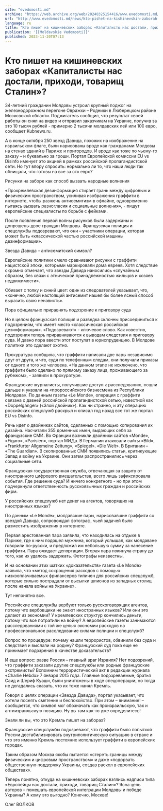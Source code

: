```yaml
---
site: "evedomosti.md"
archive: "https://web.archive.org/web/20240325154416/www.evedomosti.md/news/kto-pishet-na-kishinevskih-zaborah-kapitalisty-nas-dostali-p"
url: "http://www.evedomosti.md/news/kto-pishet-na-kishinevskih-zaborah-kapitalisty-nas-dostali-p"
language: ru
title: "Кто пишет на кишиневских заборах «Капиталисты нас достали, приходи, товарищ Сталин»?"
publication: '[[Moldavskie Vedomosti]]'
published: 2023-11-20T07:13
---
```


# Кто пишет на кишиневских заборах «Капиталисты нас достали, приходи, товарищ Сталин»?

34-летний гражданин Молдовы устроил крупный поджог на железнодорожном перегоне Овражки – Родники в Люберецком районе Московской области. Поджигатель сообщил, что результат своей работы он снял на видео и отправил заказчикам на Украине, получив за это 10 тысяч рублей - примерно 2 тысячи молдавских лей или 100 евро, сообщает Kubnews.ru.

А в конце октября 250 звезд Давида, похожих на изображение на израильском флаге, были нарисованы вроде как гражданами Молдовы на стенах зданий в Париже и пригородов. И вроде как тоже по чьему-то заказу – и буквально за гроши. Портал Европейской комиссии EU vs Disinfo именует это акцией в рамках российской пропагандистской сети. Но тут впору спросить: нормально ли то, что наши люди так обнищали, что готовы на все за сто евро?

Рисунки на заборе как способ вызвать народные волнения

«Прокремлевская дезинформация стирает грань между цифровым и физическим пространством, усиливая изображения граффити в интернете, чтобы разжечь антисемитизм в офлайне, одновременно пытаясь вызвать разногласия и социальные волнения», - пишут европейские специалисты по борьбе с фейками.

После появления первой волны рисунков были задержаны и допрошены двое граждан Молдовы. Французская полиция и спецслужбы подозревают, что они – участники операции, которая может быть «классической частью российской машины дезинформации».

Звезда Давида – антисемитский символ?

Европейские политики смело сравнивают рисунки с граффити нацистской эпохи, которыми маркировали дома евреев. Хотя следствие скромно отмечает, что звезды Давида наносились «случайным образом, без связи с этнической принадлежностью жильцов и хозяев недвижимости».

Сбивает с толку и синий цвет: один из следователей указывает, что, «конечно, любой настоящий антисемит нашел бы более ясный способ выразить свою ненависть».

Пора официально приравнять подозрение к приговору суда

Но в целом французская полиция и разведка склонны присоединиться к подозрениям, что имеет место «классическая российская дезинформация». «Подозревают» - ключевое слово. Как известно, подозрения теперь приравниваются к выводам следствия и приговору суда. И давно пора ввести этот постулат в юриспруденцию. В Молдове политики это сделают охотно.

Прокуратура сообщила, что граффити написали две пары независимо друг от друга, и что, судя по телефонным следам, они получали приказы от одного и того же человека. «На данном этапе не исключено, что граффити было сделано по прямому заказу лица, проживающего за рубежом», - заявили в прокуратуре.

Французские журналисты, получившие доступ к расследованию, пошли дальше и указали на «пророссийского бизнесмена из Республики Молдова». По данным газеты «Le Monde», операция с граффити связана с давней российской пропагандистской сетью, известной как «Doppelgänger» («Злой двойник»). Как ни странно, и эту операцию российских спецслужб раскрыл и описал год назад все тот же портал EU vs Disinfo.

Речь идет о двойниках сайтов, сделанных с помощью копирования их дизайна. Насчитали 355 доменных имен, выдающих себя за французские СМИ. Во Франции возникли двойники сайтов «Monde», «Figaro», «Parisien», портал МИДа. В Германии атаковали сайты «Bild», «Frankfurter Allgemeine Zeitung», «Spiegel». «Die Welt». В Британии – «The Guardian». В скопированных СМИ появились статьи, критикующие Запад и войну на Украине. Они затем распространились через социальные сети.

Французская государственная служба, отвечающая за защиту от иностранного цифрового вмешательства, всего лишь зафиксировала события. Где решение суда? И ничего конкретного - но при этом подчеркнули ответственность русскоязычных граждан и российских фирм.

У российских спецслужб нет денег на агентов, говорящих на иностранных языках?

По данным «Le Monde», молдавские пары, нарисовавшие граффити со звездой Давида, сопровождал фотограф, чьей задачей было разместить изображения в интернете.

Первая арестованная пара заявила, что находилась на отдыхе в Париже, где к ним подошел мужчина, который услышал, как молдаване говорили по-русски, и предложил им небольшую сумму за нанесение граффити. Пара ожидает депортации. Вторая пара покинула страну до того, как их удалось задержать. Фотографы неизвестны.

И на основании этих шатких «доказательств» газета «Le Monde» заявила, что «метод сокращения расходов с помощью низкооплачиваемых фрилансеров типичен для российских спецслужб, которые сильно пострадали от высылки шпионов из западных столиц после начала войны на Украине».

Тут непонятно все.

Российские спецслужбы вербуют только русскоговорящих агентов, потому что вербовщики не знают иностранных языков? Или они это делают из экономии? У кремлевских структур кончились деньги, потому что все потратили на войну? А европейские газеты занимаются расследованиями с той же целью экономии расходов на профессиональное расследование силами полиции и спецслужб?

Вопрос по процедуре: почему нашли террористов, обвинили без суда и следствия и выслали на родину? Французский суд пока еще не принимает подозрения в качестве доказательств?

И еще вопрос: разве Россия – главный враг Израиля? Нет подозрений, что граффити заказали другие спецслужбы или родные французские экстремисты? Вспомним террористический акт в редакции журнала «Charlie Hebdo» 7 января 2015 года. Главные подозреваемые, братья Саид и Шериф Куаши, были уничтожены в ходе спецоперации, но тогда не догадались сказать, что их тоже нанял Кремль.

Говоря о целях операции «Звезда Давида», портал указывает, что хотели посеять смятение и беспокойство. При этом – внимание! – сообщается, что символ мог обозначать как произраильскую, так и антиизраильскую позицию. Ну вы там как-то уже определитесь!

Знали ли вы, что это Кремль пишет на заборах?

Французские спецслужбы подозревают, что граффити было попыткой России дестабилизировать внутриполитическую ситуацию в стране и что это именно Кремль постоянно использует граффити в европейских городах.

Таким образом Москва якобы пытается «стереть границы между физическим и цифровым пространством» и даже «подорвать общественную поддержку Украины, создав раскол в европейских обществах».

Теперь понятно, откуда на кишиневских заборах взялись надписи типа «Европейцы нас достали, приходи, товарищ Сталин»? Ясна цель авторов – помешать европейской интеграции Молдовы и победе Украины? А кому это выгодно? Конечно, Москве!

Олег ВОЛКОВ